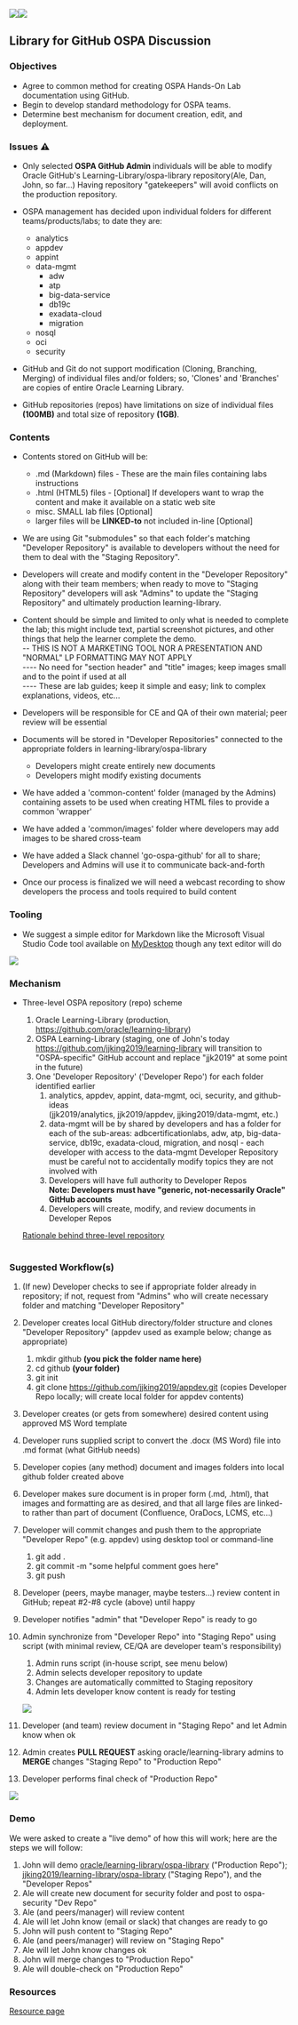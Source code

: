 ![](images/GitHub-Mark-120px-plus.png)![](../common/images/O-SalesPartnerAcademy-rgb.png)

## Library for GitHub OSPA Discussion
### Objectives
* Agree to common method for creating OSPA Hands-On Lab documentation using GitHub.
* Begin to develop standard methodology for OSPA teams.
* Determine best mechanism for document creation, edit, and deployment.

### Issues :warning:
* Only selected **OSPA GitHub Admin** individuals will be able to modify Oracle GitHub's Learning-Library/ospa-library repository(Ale, Dan, John, so far...) Having repository "gatekeepers" will avoid conflicts on the production repository.
* OSPA management has decided upon individual folders for different teams/products/labs; to date they are: 
  * analytics
  * appdev 
  * appint 
  * data-mgmt
    * adw 
    * atp 
    * big-data-service
    * db19c
    * exadata-cloud 
    * migration 
  * nosql 
  * oci
  * security
 
* GitHub and Git do not support modification (Cloning, Branching, Merging) of individual files and/or folders; so, 'Clones' and 'Branches' are copies of entire Oracle Learning Library.
* GitHub repositories (repos) have limitations on size of individual files **(100MB)** and total size of repository **(1GB)**.
### Contents
* Contents stored on GitHub will be:
  * .md (Markdown) files - These are the main files containing labs instructions
  * .html (HTML5) files - [Optional] If developers want to wrap the content and make it available on a static web site
  * misc. SMALL lab files [Optional]
  * larger files will be **LINKED-to** not included in-line [Optional]
* We are using Git "submodules" so that each folder's matching "Developer Repository" is available to developers without the need for them to deal with the "Staging Repository".
* Developers will create and modify content in the "Developer Repository" along with their team members; when ready to move to "Staging Repository" developers will ask "Admins" to update the "Staging Repository" and ultimately production learning-library.
* Content should be simple and limited to only what is needed to complete the lab; this might include text, partial screenshot pictures, and other things that help the learner complete the demo. 
<br/>-- THIS IS NOT A MARKETING TOOL NOR A PRESENTATION AND "NORMAL" LP FORMATTING MAY NOT APPLY
<br/>---- No need for "section header" and "title" images; keep images small and to the point if used at all
<br/>---- These are lab guides; keep it simple and easy; link to complex explanations, videos, etc...

* Developers will be responsible for CE and QA of their own material; peer review will be essential
* Documents will be stored in "Developer Repositories" connected to the appropriate folders in learning-library/ospa-library
  * Developers might create entirely new documents
  * Developers might modify existing documents
* We have added a 'common-content' folder (managed by the Admins) containing assets to be used when creating HTML files to provide a common 'wrapper'
* We have added a 'common/images' folder where developers may add images to be shared cross-team
* We have added a Slack channel 'go-ospa-github' for all to share; Developers and Admins will use it to communicate back-and-forth
* Once our process is finalized we will need a webcast recording to show developers the process and tools required to build content 
### Tooling
* We suggest a simple editor for Markdown like the Microsoft Visual Studio Code tool available on [MyDesktop](http://mydesktop.oraclecorp.com/myd/myd_software_licenses.show_complete_list) though any text editor will do

![](images/VSCode.png)
### Mechanism
* Three-level OSPA repository (repo) scheme
   1. Oracle Learning-Library (production, https://github.com/oracle/learning-library)
   1. OSPA Learning-Library (staging, one of John's today  https://github.com/jjking2019/learning-library will transition to "OSPA-specific" GitHub account and replace "jjk2019" at some point in the future)
   1. One 'Developer Repository' ('Developer Repo') for each folder identified earlier 
      1. analytics, appdev, appint, data-mgmt, oci, security, and github-ideas
      <br/>(jjk2019/analytics, jjk2019/appdev, jjking2019/data-mgmt, etc.)
      1. data-mgmt will be by shared by developers and has a folder for each of the sub-areas: adbcertificationlabs, adw, atp, big-data-service, db19c, exadata-cloud, migration, and nosql - each developer with access to the data-mgmt Developer Repository must be careful not to accidentally modify topics they are not involved with
      1. Developers will have full authority to Developer Repos <br/> **Note: Developers must have "generic, not-necessarily Oracle" GitHub accounts**
      1. Developers will create, modify, and review documents in Developer Repos
      
   [Rationale behind three-level repository](threelevel.md)

#

### Suggested Workflow(s)
   1. (If new) Developer checks to see if appropriate folder already in repository; if not, request from "Admins" who will create necessary folder and matching "Developer Repository" 
   1. Developer creates local GitHub directory/folder structure and clones "Developer Repository" (appdev used as example below; change as appropriate)
      1. mkdir github  **(you pick the folder name here)**
      1. cd github **(your folder)**
      1. git init
      1. git clone https://github.com/jjking2019/appdev.git (copies Developer Repo locally; will create local folder for appdev contents)
   1. Developer creates (or gets from somewhere) desired content using approved MS Word template
   1. Developer runs supplied script to convert the .docx (MS Word) file into .md format (what GitHub needs)
   1. Developer copies (any method) document and images folders into
      local github folder created above
   1. Developer makes sure document is in proper form (.md, .html), that images and formatting are as desired, and that all large files are linked-to rather than part of document (Confluence, OraDocs, LCMS, etc...)</br>
   1. Developer will commit changes and push them to the appropriate "Developer Repo" (e.g. appdev) using desktop tool or command-line
      1. git add .
      1. git commit -m "some helpful comment goes here"
      1. git push
   1. Developer (peers, maybe manager, maybe testers...) review content in GitHub; repeat #2-#8 cycle (above) until happy
   1. Developer notifies "admin" that "Developer Repo" is ready to go
   1. Admin synchronize from "Developer Repo" into "Staging Repo" using script (with minimal review, CE/QA are developer team's responsibility)
      1. Admin runs script (in-house script, see menu below)
      1. Admin selects developer repository to update
      1. Changes are automatically committed to Staging repository
      1. Admin lets developer know content is ready for testing
      
      ![](./images/script.png)
      
      
   1. Developer (and team) review document in "Staging Repo" and let Admin know when ok
   1. Admin creates __PULL REQUEST__ asking oracle/learning-library admins to  __MERGE__ changes "Staging Repo" to "Production Repo"
   1. Developer performs final check of "Production Repo"
   
   
   ![](images/Flowchart.png)
   

### Demo
We were asked to create a "live demo" of how this will work; here are the steps we will follow:

1. John will demo [oracle/learning-library/ospa-library](https://github.com/oracle/learning-library) ("Production Repo"); [jjking2019/learning-library/ospa-library](https://github.com/jjking2019/learning-library) ("Staging Repo"), and the "Developer Repos"
1. Ale will create new document for security folder and post to ospa-security "Dev Repo"
1. Ale (and peers/manager) will review content
1. Ale will let John know (email or slack) that changes are ready to go
1. John will push content to "Staging Repo"
1. Ale (and peers/manager) will review on "Staging Repo"
1. Ale will let John know changes ok
1. John will merge changes to "Production Repo"
1. Ale will double-check on "Production Repo"

### Resources
[Resource page](resources.md)
